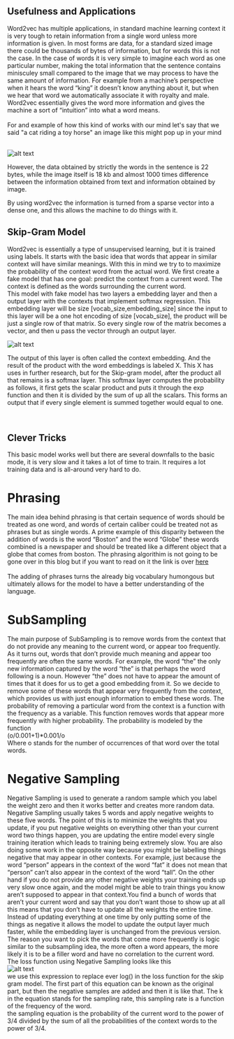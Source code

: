 <h2>Usefulness and Applications</h2>
Word2vec has multiple applications, in standard machine learning context it is very tough to retain information from a single word unless more information is given. In most forms are data, for a standard sized image there could be thousands of bytes of information, but for words this is not the case. In the case of words it is very simple to imagine each word as one particular number, making the total information that the sentence contains minisculey small compared to the image that we may process to have the same amount of information. For example from a machine’s perspective when it hears the word “king” it doesn’t know anything about it, but when we hear that word we automatically associate it with royalty and male. Word2vec essentially gives the word more information and gives the machine a sort of “intuition” into what a word means.
<br/><br/>
For and example of how this kind of works with our mind let's say that we said "a cat riding a toy horse" an image like this might pop up in your mind <br/> <br/>
 
 
![alt text](https://github.com/supersteph/ro_sgns/blob/master/images/Lr7J8ab.jpg "cat on a horse")
 
 
However, the data obtained by strictly the words in the sentence is 22 bytes, while the image itself is 18 kb and almost 1000 times difference between the information obtained from text and information obtained by image.<br/>
 
By using word2vec the information is turned from a sparse vector into a dense one, and this allows the machine to do things with it.<br/>
 
 <h2>Skip-Gram Model</h2>
 
Word2vec is essentially a type of unsupervised learning, but it is trained using labels. It starts with the basic idea that words that appear in similar context will have similar meanings. With this in mind we try to to maximize the probability of the context word from the actual word. We first create a fake model that has one goal: predict the context from a current word. The context is defined as the words surrounding the current word.
<br/> This model with fake model has two layers a embedding layer and then a output layer with the contexts that implement softmax regression. This embedding layer will be size [vocab_size,embedding_size] since the input to this layer will be a one hot encoding of size [vocab_size], the product will be just a single row of that matrix. So every single row of the matrix becomes a vector, and then u pass the vector through an output layer. 
<br/>
 
![alt text](https://github.com/supersteph/ro_sgns/blob/master/images/word2vec_weight_matrix_lookup_table.png "Layers")
 
 
The output of this layer is often called the context embedding. And the result of the product with the word embeddings is labeled X. This X has uses in further research, but for the Skip-gram model, after the product all that remains is a softmax layer. This softmax layer computes the probability as follows, it first gets the scalar product and puts it through the exp function and then it is divided by the sum of up all the scalars. This forms an output that if every single element is summed together would equal to one.
 
<br/>
 
<h2>Clever Tricks</h2>
 
 
 
This basic model works well but there are several downfalls to the basic mode, it is very slow and it takes a lot of time to train. It requires a lot training data and is all-around very hard to do. 
 
# Phrasing
The main idea behind phrasing is that certain sequence of words should be treated as one word, and words of certain caliber could be treated not as phrases but as single words. A prime example of this disparity between the addition of words is the word “Boston” and the word “Globe” these words combined is a newspaper and should be treated like a different object that a globe that comes from boston. The phrasing algorithim is not going to be gone over in this blog but if you want to read on it the link is over [here](http://mccormickml.com/2016/04/12/googles-pretrained-word2vec-model-in-python/)
<br/><br/>
The adding of phrases turns the already big vocabulary humongous but ultimately allows for the model to have a better understanding of the language. 
# SubSampling
The main purpose of SubSampling is to remove words from the context that do not provide any meaning to the current word, or appear too frequently. As it turns out, words that don’t provide much meaning and appear too frequently are often the same words. For example, the word “the” the only new information captured by the word “the” is that perhaps the word following is a noun. However “the” does not have to appear the amount of times that it does for us to get a good embedding from it. So we decide to remove some of these words that appear very frequently from the context, which provides us with just enough information to embed these words. The probability of removing a particular word from the context is a function with the frequency as a variable. This function removes words that appear more frequently with higher probability. The probability is modeled by the function
<br/>
(o/0.001+1)*0.001/o
<br/>
Where o stands for the number of occurrences of that word over the total words.
 
# Negative Sampling
Negative Sampling is used to generate a random sample which you label the weight zero and then it works better and creates more random data. Negative Sampling usually takes 5 words and apply negative weights to these five words. The point of this is to minimize the weights that you update, if you put negative weights on everything other than your current word two things happen, you are updating the entire model every single training iteration which leads to training being extremely slow. You are also doing some work in the opposite way because you might be labelling things negative that may appear in other contexts. For example, just because the word “person” appears in the context of the word “fat” it does not mean that “person” can’t also appear in the context of the word “tall”. On the other hand if you do not provide any other negative weights your training ends up very slow once again, and the model might be able to train things you know aren’t supposed to appear in that context.You find a bunch of words that aren’t your current word and say that you don’t want those to show up at all this means that you don’t have to update all the weights the entire time. Instead of updating everything at one time by only putting some of the things as negative it allows the model to update the output layer much faster, while the embedding layer is unchanged from the previous version. The reason you want to pick the words that come more frequently is logic similar to the subsampling idea, the more often a word appears, the more likely it is to be a filler word and have no correlation to the current word. 
<br/>
The loss function using Negative Sampling looks like this
<br/>
![alt text](https://github.com/supersteph/ro_sgns/blob/master/images/Lr7J8ab.jpg "negative sampling loss equation")
<br/>
we use this expression to replace ever log() in the loss function for the skip gram model. The first part of this equation can be known as the original part, but then the negative samples are added and then it is like that. The k in the equation stands for the sampling rate, this sampling rate is a function of the frequency of the word.
<br/>
the sampling equation is the probability of the current word to the power of 3/4 divided by the sum of all the probabilities of the context words to the power of 3/4.
